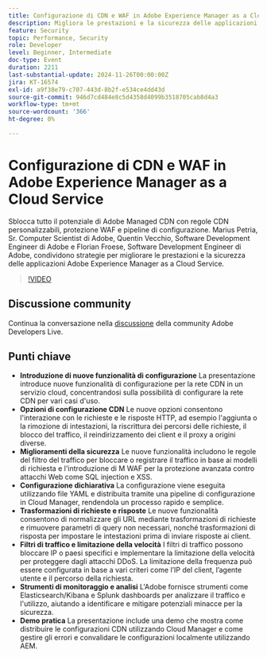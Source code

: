 ```yaml
---
title: Configurazione di CDN e WAF in Adobe Experience Manager as a Cloud Service
description: Migliora le prestazioni e la sicurezza delle applicazioni Adobe Experience Manager as a Cloud Service con regole CDN personalizzabili, protezione WAF e pipeline di configurazione, secondo quanto condiviso dagli esperti Adobe.
feature: Security
topic: Performance, Security
role: Developer
level: Beginner, Intermediate
doc-type: Event
duration: 2211
last-substantial-update: 2024-11-26T00:00:00Z
jira: KT-16574
exl-id: a9f38e79-c707-443d-8b2f-e534ce4dd43d
source-git-commit: 946d7cd484e8c5d4358d4099b3518705cab8d4a3
workflow-type: tm+mt
source-wordcount: '366'
ht-degree: 0%

---
```


# Configurazione di CDN e WAF in Adobe Experience Manager as a Cloud Service

Sblocca tutto il potenziale di Adobe Managed CDN con regole CDN personalizzabili, protezione WAF e pipeline di configurazione. Marius Petria, Sr. Computer Scientist di Adobe, Quentin Vecchio, Software Development Engineer di Adobe e Florian Froese, Software Development Engineer di Adobe, condividono strategie per migliorare le prestazioni e la sicurezza delle applicazioni Adobe Experience Manager as a Cloud Service.

>[!VIDEO](https://video.tv.adobe.com/v/3440401/?learn=on&enablevpops)

## Discussione community

Continua la conversazione nella [discussione](https://adobe.ly/3O0TyYa) della community Adobe Developers Live.

## Punti chiave

* **Introduzione di nuove funzionalità di configurazione** La presentazione introduce nuove funzionalità di configurazione per la rete CDN in un servizio cloud, concentrandosi sulla possibilità di configurare la rete CDN per vari casi d&#39;uso.
* **Opzioni di configurazione CDN** Le nuove opzioni consentono l&#39;interazione con le richieste e le risposte HTTP, ad esempio l&#39;aggiunta o la rimozione di intestazioni, la riscrittura dei percorsi delle richieste, il blocco del traffico, il reindirizzamento dei client e il proxy a origini diverse.
* **Miglioramenti della sicurezza** Le nuove funzionalità includono le regole del filtro del traffico per bloccare o registrare il traffico in base ai modelli di richiesta e l&#39;introduzione di M WAF per la protezione avanzata contro attacchi Web come SQL injection e XSS.
* **Configurazione dichiarativa** La configurazione viene eseguita utilizzando file YAML e distribuita tramite una pipeline di configurazione in Cloud Manager, rendendola un processo rapido e semplice.
* **Trasformazioni di richieste e risposte** Le nuove funzionalità consentono di normalizzare gli URL mediante trasformazioni di richieste e rimuovere parametri di query non necessari, nonché trasformazioni di risposta per impostare le intestazioni prima di inviare risposte ai client.
* **Filtri di traffico e limitazione della velocità** I filtri di traffico possono bloccare IP o paesi specifici e implementare la limitazione della velocità per proteggere dagli attacchi DDoS. La limitazione della frequenza può essere configurata in base a vari criteri come l’IP del client, l’agente utente e il percorso della richiesta.
* **Strumenti di monitoraggio e analisi** L&#39;Adobe fornisce strumenti come Elasticsearch/Kibana e Splunk dashboards per analizzare il traffico e l&#39;utilizzo, aiutando a identificare e mitigare potenziali minacce per la sicurezza.
* **Demo pratica** La presentazione include una demo che mostra come distribuire le configurazioni CDN utilizzando Cloud Manager e come gestire gli errori e convalidare le configurazioni localmente utilizzando AEM.
